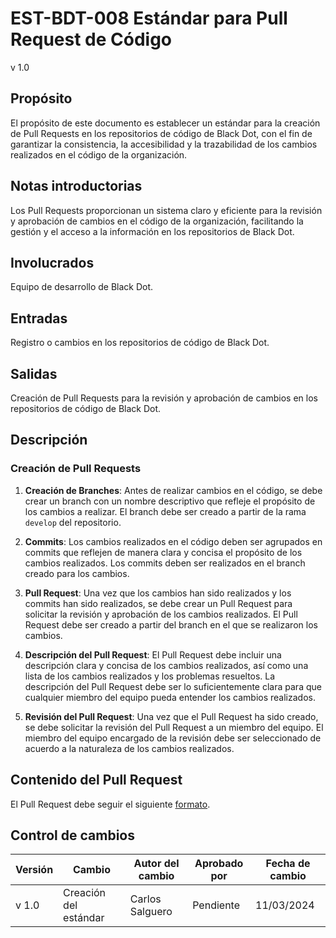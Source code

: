 # EST-BDT-008 Estándar para Pull Request de Código

v 1.0

## Propósito

El propósito de este documento es establecer un estándar para la creación de Pull Requests en los repositorios de código de Black Dot, con el fin de garantizar la consistencia, la accesibilidad y la trazabilidad de los cambios realizados en el código de la organización.

## Notas introductorias

Los Pull Requests proporcionan un sistema claro y eficiente para la revisión y aprobación de cambios en el código de la organización, facilitando la gestión y el acceso a la información en los repositorios de Black Dot.

## Involucrados

Equipo de desarrollo de Black Dot.

## Entradas

Registro o cambios en los repositorios de código de Black Dot.

## Salidas

Creación de Pull Requests para la revisión y aprobación de cambios en los repositorios de código de Black Dot.

## Descripción

### Creación de Pull Requests

1. **Creación de Branches**: Antes de realizar cambios en el código, se debe crear un branch con un nombre descriptivo que refleje el propósito de los cambios a realizar. El branch debe ser creado a partir de la rama `develop` del repositorio.

2. **Commits**: Los cambios realizados en el código deben ser agrupados en commits que reflejen de manera clara y concisa el propósito de los cambios realizados. Los commits deben ser realizados en el branch creado para los cambios.

3. **Pull Request**: Una vez que los cambios han sido realizados y los commits han sido realizados, se debe crear un Pull Request para solicitar la revisión y aprobación de los cambios realizados. El Pull Request debe ser creado a partir del branch en el que se realizaron los cambios.

4. **Descripción del Pull Request**: El Pull Request debe incluir una descripción clara y concisa de los cambios realizados, así como una lista de los cambios realizados y los problemas resueltos. La descripción del Pull Request debe ser lo suficientemente clara para que cualquier miembro del equipo pueda entender los cambios realizados.

5. **Revisión del Pull Request**: Una vez que el Pull Request ha sido creado, se debe solicitar la revisión del Pull Request a un miembro del equipo. El miembro del equipo encargado de la revisión debe ser seleccionado de acuerdo a la naturaleza de los cambios realizados.

## Contenido del Pull Request

El Pull Request debe seguir el siguiente [formato](https://black-dot-2024.github.io/docs/estandares/est-bdt-007/f-est-bdt-007A).

## Control de cambios

| Versión | Cambio                | Autor del cambio | Aprobado por | Fecha de cambio |
| ------- | --------------------- | ---------------- | ------------ | --------------- |
| v 1.0   | Creación del estándar | Carlos Salguero  | Pendiente    | 11/03/2024      |
